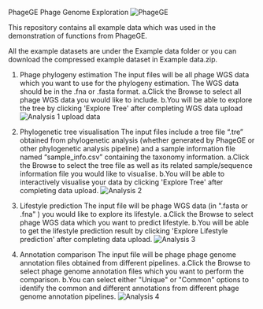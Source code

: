 PhageGE Phage Genome Exploration
![PhageGE](https://github.com/JinxinMonash/PhageGE/assets/24647078/4a8c5189-7650-4755-8a2d-81ca4a7d875f)


This repository contains all example data which was used in the demonstration of functions from PhageGE.

All the example datasets are under the Example data folder or you can download the compressed example dataset in Example data.zip.

1. Phage phylogeny estimation
The input files will be all phage WGS data which you want to use for the phylogeny estimation. The WGS data should be in the .fna or .fasta format.
a.Click the Browse to select all phage WGS data you would like to include.
b.You will be able to explore the tree by clicking 'Explore Tree' after completing WGS data upload
![Analysis 1 upload data](https://github.com/JinxinMonash/PhageGE/assets/24647078/1ca68274-35f5-4bdb-995a-e6fe795caad5)


2. Phylogenetic tree visualisation
The input files include a tree file “.tre” obtained from phylogenetic analysis (whether generated by PhageGE or other phylogenetic analysis pipeline) and a sample information file named “sample_info.csv” containing the taxonomy information.
a.Click the Browse to select the tree file as well as its related sample/sequence information file you would like to visualise.
b.You will be able to interactively visualise your data by clicking 'Explore Tree' after completing data upload.
![Analysis 2](https://github.com/JinxinMonash/PhageGE/assets/24647078/891bcee3-27e9-4566-ba14-25a2c32d8fd7)

3. Lifestyle prediction
The input file will be phage WGS data (in ".fasta or .fna" ) you would like to explore its lifestyle.
a.Click the Browse to select phage WGS data which you want to predict lifestyle. 
b.You will be able to get the lifestyle prediction result by clicking 'Explore Lifestyle prediction' after completing data upload.
![Analysis 3](https://github.com/JinxinMonash/PhageGE/assets/24647078/bda215ed-d4f5-4037-9f91-0419b11eabbf)

4. Annotation comparison
The input file will be phage phage genome annotation files obtained from different pipelines.
a.Click the Browse to select phage genome annotation files which you want to perform the comparison. 
b.You can select either "Unique" or "Common" options to identify the common and different annotations from different phage genome annotation pipelines.
![Analysis 4](https://github.com/JinxinMonash/PhageGE/assets/24647078/8d3b30f2-5e23-4d7c-8542-c5f5e4ac16a4)

